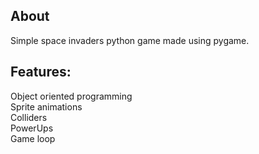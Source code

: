 ## About
Simple space invaders python game made using pygame.

## Features:
Object oriented programming  
Sprite animations  
Colliders  
PowerUps  
Game loop  
